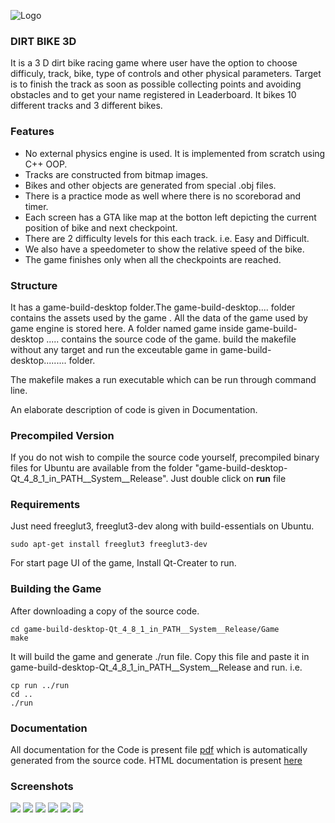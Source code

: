 ![Logo](https://cloud.githubusercontent.com/assets/5080310/13088108/f4238158-d510-11e5-867e-c2a64675cb52.jpg)
### DIRT BIKE 3D

It is a 3 D dirt bike racing game where user have the option to choose difficuly, track, bike, type of controls and other physical parameters. Target is to finish the track as soon as possible collecting points and avoiding obstacles and to get your name registered in Leaderboard. It bikes 10 different tracks and 3 different bikes.

### Features
- No external physics engine is used. It is implemented from scratch using C++ OOP.
- Tracks are constructed from bitmap images. 
- Bikes and other objects are generated from special .obj files.
- There is a practice mode as well where there is no scoreborad and timer.
- Each screen has a GTA like map at the botton left depicting the current position of bike and next checkpoint.
- There are 2 difficulty levels for this each track. i.e. Easy and Difficult.
- We also have a speedometer to show the relative speed of the bike.
- The game finishes only when all the checkpoints are reached.


### Structure

It has a game-build-desktop folder.The game-build-desktop....  folder contains the assets used by the game . All the data of the game used by game engine is stored here.  A folder named game inside game-build-desktop ..... contains the source code of the game. build the makefile without any target and run the exceutable game in game-build-desktop......... folder.

The makefile makes a run executable which can be run through command line.

An elaborate description of code is given in Documentation.


### Precompiled Version

If you do not wish to compile the source code yourself, precompiled binary files for Ubuntu are available from the folder "game-build-desktop-Qt_4_8_1_in_PATH__System__Release".
Just double click on **run** file 


### Requirements
Just need freeglut3, freeglut3-dev along with build-essentials on Ubuntu. 

```
sudo apt-get install freeglut3 freeglut3-dev
```

For start page UI of the game, Install Qt-Creater to run. 


### Building the Game

After downloading a copy of the source code.

```
cd game-build-desktop-Qt_4_8_1_in_PATH__System__Release/Game
make
```
It will build the game and generate ./run file.
Copy this file and paste it in game-build-desktop-Qt_4_8_1_in_PATH__System__Release and run. i.e.
```
cp run ../run
cd ..
./run
```

### Documentation

All documentation for the Code is present file [pdf](https://github.com/devanshdalal/DirtBike_Racing_game_3D/blob/master/Documentation.pdf) which is automatically generated from the source code. HTML documentation is present [here](https://github.com/devanshdalal/DirtBike_Racing_game_3D/tree/master/game-build-desktop-Qt_4_8_1_in_PATH__System__Release/Game/html)

### Screenshots

[![](https://cloud.githubusercontent.com/assets/5080310/13098770/7d9d5b44-d551-11e5-8540-718a31247340.png)](https://cloud.githubusercontent.com/assets/5080310/13098770/7d9d5b44-d551-11e5-8540-718a31247340.png)
[![](https://cloud.githubusercontent.com/assets/5080310/13098771/7d9e260a-d551-11e5-8ad4-c207e5f3af88.png)](https://cloud.githubusercontent.com/assets/5080310/13098771/7d9e260a-d551-11e5-8ad4-c207e5f3af88.png)
[![](https://cloud.githubusercontent.com/assets/5080310/13098774/7dbeed18-d551-11e5-8897-5828a9b85ba0.png)](https://cloud.githubusercontent.com/assets/5080310/13098774/7dbeed18-d551-11e5-8897-5828a9b85ba0.png)
[![](https://cloud.githubusercontent.com/assets/5080310/13098768/7d97d782-d551-11e5-84b2-f32d0072bf1c.png)](https://cloud.githubusercontent.com/assets/5080310/13098768/7d97d782-d551-11e5-84b2-f32d0072bf1c.png)
[![](https://cloud.githubusercontent.com/assets/5080310/13098763/7d736d7a-d551-11e5-8411-f80037915cb9.png)](https://cloud.githubusercontent.com/assets/5080310/13098763/7d736d7a-d551-11e5-8411-f80037915cb9.png)
[![](https://cloud.githubusercontent.com/assets/5080310/13098765/7d76bf2a-d551-11e5-9b92-345844e83156.png)](https://cloud.githubusercontent.com/assets/5080310/13098765/7d76bf2a-d551-11e5-9b92-345844e83156.png)
